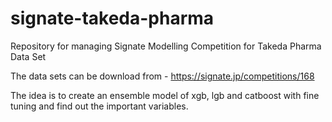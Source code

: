 # signate-takeda-pharma
Repository for managing Signate Modelling Competition for Takeda Pharma Data Set



The data sets can be download from - https://signate.jp/competitions/168

The idea is to create an ensemble model of xgb, lgb and catboost with fine tuning and find out the important variables.
